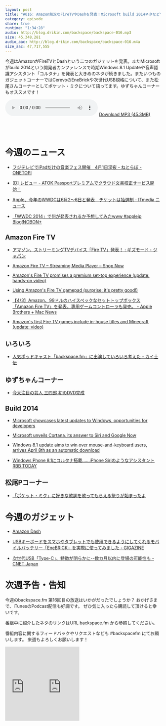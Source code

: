 ```yaml
---
layout: post
title: "#016: Amazon無双なFireTVやDashを発表！Microsoft build 2014ネタなど"
category: episode
share: true
runtime: "1:34:28"
audio: http://blog.drikin.com/backspace/backspace-016.mp3
size: 45,348,281
audio_aac: http://blog.drikin.com/backspace/backspace-016.m4a
size_aac: 47,717,555
---
```


今週はAmazonがFireTVとDashという二つのガジェットを発表。またMicrosoftがbuild 2014という開発者カンファレンスで時期Windows 8.1 Updateや音声認識アシスタント「コルタナ」を発表と大きめのネタが続きました。またいつものガジェットコーナーではCerevoのEneBrickや次世代USB規格について、また松尾さんコーナーとしてポケット・ミクについて語ってます。ゆずちゃんコーナーもオススメです！

<audio src="http://blog.drikin.com/backspace/backspace-016.mp3" controls preload></audio>
[Download MP3 (45.3MB)](http://blog.drikin.com/backspace/backspace-016.mp3)

<a href="https://itunes.apple.com/jp/podcast/backspace.fm/id830709730?mt=2&uo=4&at=11lo9f" target="itunes_store" style="display:inline-block;overflow:hidden;background:url(https://linkmaker.itunes.apple.com/htmlResources/assets/ja_jp//images/web/linkmaker/badge_subscribe-lrg.png) no-repeat;width:135px;height:40px;@media only screen{background-image:url(https://linkmaker.itunes.apple.com/htmlResources/assets/ja_jp//images/web/linkmaker/badge_subscribe-lrg.svg);}"></a>


# 今週のニュース

- [フジテレビでiPadだけの音楽フェス開催　4月1日深夜 - ねとらぼ - ONETOPI](http://1topi.jp/curator/mazzo/1403/31/502073)

- [[D] レビュー - ATOK Passportプレミアムでクラウド文書校正サービス開始！](http://blog.drikin.com/2014/04/---atok-passport.html)

- [Apple、今年のWWDCは6月2～6日と発表　チケットは抽選制 - ITmedia ニュース](http://www.itmedia.co.jp/news/articles/1404/03/news132.html)

- [「WWDC 2014」で何が発表されるか予想してみたwww #applejp Blog!NOBON+](http://nobon.me/?p=25693)

## Amazon Fire TV

- [アマゾン、ストリーミングTVデバイス「Fire TV」発表！ : ギズモード・ジャパン](http://www.gizmodo.jp/sp/2014/04/tvfire_tv.html?r=m.facebook.co)

- [Amazon Fire TV – Streaming Media Player – Shop Now](http://www.amazon.com/dp/B00CX5P8FC/ref=amb_link_1?pf_rd_m=ATVPDKIKX0DER&pf_rd_s=gateway-center-column&pf_rd_r=0ARNHNS20FMF84VZZ911&pf_rd_t=101&pf_rd_p=1770217382&pf_rd_i=507846&tag=rnwap-20)

- [Amazon's Fire TV promises a premium set-top experience (update: hands-on video)](http://www.engadget.com/2014/04/02/amazons-fire-tv-hands-on/?ncid=rss_truncated&cps=gravity)

- [Using Amazon's Fire TV gamepad (surprise: it's pretty good!)](http://www.engadget.com/2014/04/02/fire-tv-gamepad-hands-on/)

- [【4/3】Amazon、99ドルのハイスペックなセットトップボックス「Amazon Fire TV」を発表。専用ゲームコントローラも発売。 - Apple Brothers + Mac News](http://blog.livedoor.jp/applebrothers/archives/52375886.html)

- [Amazon's first Fire TV games include in-house titles and Minecraft (update: video)](http://www.engadget.com/2014/04/02/amazons-fire-tv-game-lineup/)

## いろいろ

- [人気ポッドキャスト「backspace.fm」に出演していろいろ考えた - カイ士伝](http://bloggingfrom.tv/wp/2014/04/03/12335)

## ゆずちゃんコーナー

- [ 今大注目の芸人 三四郎 初のDVD完成](http://natalie.mu/owarai/news/113766)


## Build 2014

- [Microsoft showcases latest updates to Windows, opportunities for developers](http://www.microsoft.com/en-us/news/press/2014/apr14/04-02build2014pr.aspx)

- [Microsoft unveils Cortana, its answer to Siri and Google Now](http://www.engadget.com/2014/04/02/microsoft-announces-cortana-its-answer-to-siri-and-google-voice/)

- [Windows 8.1 update aims to win over mouse-and-keyboard users, arrives April 8th as an automatic download](http://www.engadget.com/2014/04/02/windows-8-1-update/)

- [Windows Phone 8.1にコルタナ搭載……iPhone Siriのようなアシスタント RBB TODAY](http://www.rbbtoday.com/article/2014/04/03/118519.html)

## 松尾Pコーナー

- [「ポケット・ミク」に好きな歌詞を歌ってもらえる祭りが始まったよ](http://nlab.itmedia.co.jp/nl/articles/1404/03/news124.html)


# 今週のガジェット

- [Amazon Dash](https://fresh.amazon.com/dash)

- [USBキーボードをスマホやタブレットでも使用できるようにしてくれるモバイルバッテリー「EneBRICK」を実際に使ってみました - GIGAZINE](http://gigazine.net/news/20140402-enebrick/)

- [次世代USB「Type-C」、特徴が明らかに--数カ月以内に登場の可能性も - CNET Japan](http://japan.cnet.com/news/service/35046034/)

# 次週予告・告知
今週のbackspace.fm 第16回目の放送はいかがだったでしょうか？
おかげさまで、iTunesのPodcast配信も好調です。
ぜひ気に入ったら購読して頂けると幸いです。

番組中に紹介したネタのリンクはURL backspace.fm から参照してください。

番組内容に関するフィードバックやリクエストなども #backspacefm にてお願いします。
来週もよろしくお願いします！

<iframe style="width:120px;height:240px;" marginwidth="0" marginheight="0" scrolling="no" frameborder="0" src="http://ws-na.amazon-adsystem.com/widgets/q?ServiceVersion=20070822&Operation=GetAdHtml&ID=OneJS&OneJS=1&source=ss&ref=ss_til&ad_type=product_link&tracking_id=drikincom-20&marketplace=amazon&region=US&placement=B00CX5P8FC&asins=B00CX5P8FC&show_border=true&link_opens_in_new_window=true&MarketPlace=US">
</iframe><iframe src="http://rcm-fe.amazon-adsystem.com/e/cm?lt1=_blank&bc1=000000&IS2=1&bg1=FFFFFF&fc1=000000&lc1=0000FF&t=driftking-22&o=9&p=8&l=as4&m=amazon&f=ifr&ref=ss_til&asins=B00IPRVJSW" style="width:120px;height:240px;" scrolling="no" marginwidth="0" marginheight="0" frameborder="0"></iframe>

